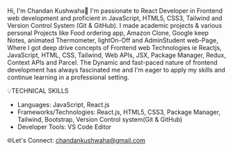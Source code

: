 Hi, I'm Chandan Kushwaha👋 I'm passionate to React Developer in Frontend web development
and proficient in JavaScript, HTML5, CSS3, Tailwind and Version Control System (Git & GitHub).
I made academic projects & various personal Projects like Food ordering app, Amazon Clone, Google keep Notes, 
animated Thermometer, lightOn-Off and AdminStudent web-Page, Where I got deep drive concepts of
Frontend web Technologies ie Reactjs, JavaScript, HTML, CSS, Tailwind, Web APIs, JSX, Package Manager, 
Redux, Context APIs and Parcel.
The Dynamic and fast-paced nature of frontend development has always fascinated me and I'm eager to 
apply my skills and continue learning in a professional setting.

💡TECHNICAL SKILLS
- Languages: JavaScript, React.js
- Frameworks/Technologies: React.js, HTML5, CSS3, Package Manager, Tailwind, Bootstrap, Version Control system(Git & GitHub)
- Developer Tools: VS Code Editor

🌐Let's Connect:
chandankushwaha@gmail.com
